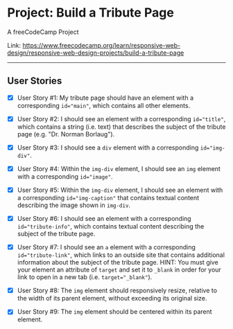 # Project: Build a Tribute Page

A freeCodeCamp Project

Link: https://www.freecodecamp.org/learn/responsive-web-design/responsive-web-design-projects/build-a-tribute-page

---
## User Stories
- [x] User Story #1: My tribute page should have an element with a corresponding `id="main"`, which contains all other elements.

- [x] User Story #2: I should see an element with a corresponding `id="title"`, which contains a string (i.e. text) that describes the subject of the tribute page (e.g. "Dr. Norman Borlaug").

- [x] User Story #3: I should see a `div` element with a corresponding `id="img-div"`.

- [x] User Story #4: Within the `img-div` element, I should see an `img` element with a corresponding `id="image"`.

- [x] User Story #5: Within the `img-div` element, I should see an element with a corresponding `id="img-caption"` that contains textual content describing the image shown in `img-div`.

- [x] User Story #6: I should see an element with a corresponding `id="tribute-info"`, which contains textual content describing the subject of the tribute page.

- [x] User Story #7: I should see an `a` element with a corresponding `id="tribute-link"`, which links to an outside site that contains additional information about the subject of the tribute page. HINT: You must give your element an attribute of `target` and set it to `_blank` in order for your link to open in a new tab (i.e. `target="_blank"`).

- [x] User Story #8: The `img` element should responsively resize, relative to the width of its parent element, without exceeding its original size.

- [x] User Story #9: The `img` element should be centered within its parent element.